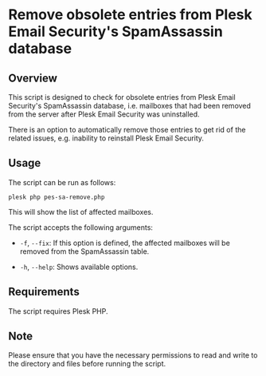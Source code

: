 <h1>Remove obsolete entries from Plesk Email Security's SpamAssassin database</h1>
<h2>Overview</h2>
<p>This script is designed to check for obsolete entries from Plesk Email Security's SpamAssassin database, i.e. mailboxes that had been removed from the server after Plesk Email Security was uninstalled.</p>
<p>There is an option to automatically remove those entries to get rid of the related issues, e.g. inability to reinstall Plesk Email Security.</p>
<h2>Usage</h2>
<p>The script can be run as follows:</p>
<pre class=""><code class="">plesk php pes-sa-remove.php
</code></pre>
<p>This will show the list of affected mailboxes.</p>
<p>The script accepts the following arguments:</p>
<ul>
<li>
<p><code>-f</code>, <code>--fix</code>: If this option is defined, the affected mailboxes will be removed from the SpamAssassin table.</p>
</li>
<li>
<p><code>-h</code>, <code>--help</code>: Shows available options.</p>
</li>
</ul>
<h2>Requirements</h2>
<p>The script requires Plesk PHP.</p>
<h2>Note</h2>
<p>Please ensure that you have the necessary permissions to read and write to the directory and files before running the script.</p>
